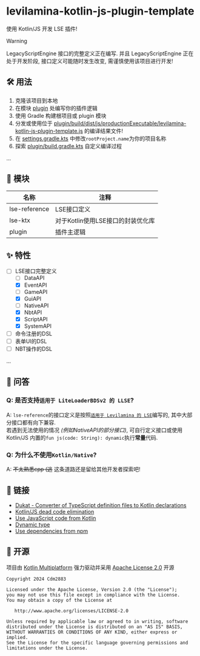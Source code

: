 # levilamina-kotlin-js-plugin-template
使用 Kotlin/JS 开发 LSE 插件!

> [!WARNING]  
> LegacyScriptEngine 接口的完整定义正在编写. 并且 LegacyScriptEngine 正在处于开发阶段, 接口定义可能随时发生改变, 需谨慎使用该项目进行开发!

## 🛠️ 用法
1. 克隆该项目到本地
2. 在模块 [plugin](plugin/src/jsMain/kotlin/Main.kt) 处编写你的插件逻辑
3. 使用 Gradle 构建根项目或 plugin 模块
4. 分发或使用位于 [plugin/build/dist/js/productionExecutable/levilamina-kotlin-js-plugin-template.js](plugin/build/dist/js/productionExecutable/levilamina-kotlin-js-plugin-template.js) 的编译结果文件!
5. 在 [settings.gradle.kts](settings.gradle.kts) 中修改`rootProject.name`为你的项目名称
6. 探索 [plugin/build.gradle.kts](plugin/build.gradle.kts) 自定义编译过程

...

## 🧩 模块
| 名称            | 注释                    |
|---------------|-----------------------|
| lse-reference | LSE接口定义               |
| lse-ktx       | 对于Kotlin使用LSE接口的封装优化库 |
| plugin        | 插件主逻辑                 |

## ✨ 特性
- [ ] LSE接口完整定义
  - [ ] DataAPI
  - [x] EventAPI
  - [ ] GameAPI
  - [x] GuiAPI
  - [ ] NativeAPI
  - [x] NbtAPI
  - [x] ScriptAPI
  - [x] SystemAPI
- [ ] 命令注册的DSL
- [ ] 表单UI的DSL
- [ ] NBT操作的DSL

...

## 🤔 问答
### Q: 是否支持`适用于 LiteLoaderBDSv2 的 LLSE`?
A: `lse-reference`的接口定义是按照[`适用于 Levilamina 的 LSE`](https://github.com/LiteLDev/LegacyScriptEngine)编写的, 其中大部分接口都有向下兼容.\
若遇到无法使用的情况 *(例如NativeAPI的部分接口)*, 可自行定义接口或使用 Kotlin/JS 内置的`fun js(code: String): dynamic`执行**常量**代码.
### Q: 为什么不使用`Kotlin/Native`?
A: ~~不太熟悉cpp (逃~~ 这条道路还是留给其他开发者探索吧!

## 📰 链接
- [Dukat - Converter of TypeScript definition files to Kotlin declarations](https://github.com/Kotlin/dukat)
- [Kotlin/JS dead code elimination](https://kotlinlang.org/docs/javascript-dce.html)
- [Use JavaScript code from Kotlin](https://kotlinlang.org/docs/js-interop.html)
- [Dynamic type](https://kotlinlang.org/docs/dynamic-type.html)
- [Use dependencies from npm](https://kotlinlang.org/docs/using-packages-from-npm.html)

## 🎈 开源
项目由 [Kotlin Multiplatform](https://github.com/JetBrains/kotlin) 强力驱动并采用 [Apache License 2.0](LICENSE) 开源
```
Copyright 2024 Cdm2883

Licensed under the Apache License, Version 2.0 (the "License");
you may not use this file except in compliance with the License.
You may obtain a copy of the License at

   http://www.apache.org/licenses/LICENSE-2.0

Unless required by applicable law or agreed to in writing, software
distributed under the License is distributed on an "AS IS" BASIS,
WITHOUT WARRANTIES OR CONDITIONS OF ANY KIND, either express or implied.
See the License for the specific language governing permissions and
limitations under the License.
```